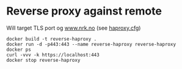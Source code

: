 # Reverse proxy against remote

Will target TLS port og www.nrk.no (see [haproxy.cfg](haproxy.cfg)) 

    docker build -t reverse-haproxy .
    docker run -d -p443:443 --name reverse-haproxy reverse-haproxy
    docker ps
    curl -vvv -k https://localhost:443
    docker stop reverse-haproxy
